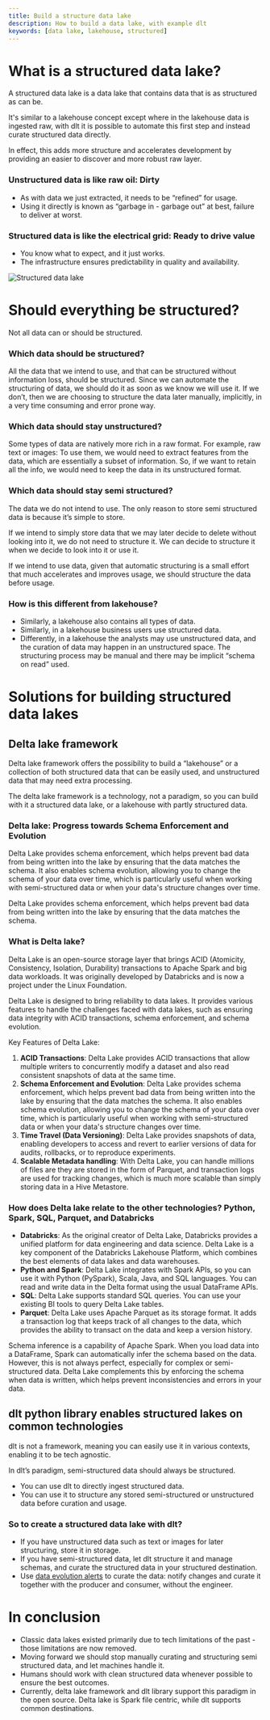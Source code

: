 ```yaml
---
title: Build a structure data lake
description: How to build a data lake, with example dlt
keywords: [data lake, lakehouse, structured]
---
```


# What is a structured data lake?

A structured data lake is a data lake that contains data that is as structured as can be.

It's similar to a lakehouse concept except where in the lakehouse data is ingested raw, with dlt it
is possible to automate this first step and instead curate structured data directly.

In effect, this adds more structure and accelerates development by providing an easier to discover
and more robust raw layer.

### Unstructured data is like raw oil: Dirty

- As with data we just extracted, it needs to be “refined” for usage.
- Using it directly is known as “garbage in - garbage out” at best, failure to deliver at worst.

### Structured data is like the electrical grid: Ready to drive value

- You know what to expect, and it just works.
- The infrastructure ensures predictability in quality and availability.

![Structured data lake](/img/structured_lake.png)

# Should everything be structured?

Not all data can or should be structured.

### Which data should be structured?

All the data that we intend to use, and that can be structured without information loss, should
be structured. Since we can automate the structuring of data, we should do it as soon as we know we
will use it. If we don’t, then we are choosing to structure the data later manually, implicitly, in
a very time consuming and error prone way.

### Which data should stay unstructured?

Some types of data are natively more rich in a raw format. For example, raw text or images: To use
them, we would need to extract features from the data, which are essentially a subset of
information. So, if we want to retain all the info, we would need to keep the data in its
unstructured format.

### Which data should stay semi structured?

The data we do not intend to use. The only reason to store semi structured data is because it’s
simple to store.

If we intend to simply store data that we may later decide to delete without looking into it, we do
not need to structure it. We can decide to structure it when we decide to look into it or use it.

If we intend to use data, given that automatic structuring is a small effort that much accelerates
and improves usage, we should structure the data before usage.

### How is this different from lakehouse?

- Similarly, a lakehouse also contains all types of data.
- Similarly, in a lakehouse business users use structured data.
- Differently, in a lakehouse the analysts may use unstructured data, and the curation of data may
  happen in an unstructured space. The structuring process may be manual and there may be implicit
  “schema on read” used.

# Solutions for building structured data lakes

## Delta lake framework

Delta lake framework offers the possibility to build a “lakehouse” or a collection of both structured
data that can be easily used, and unstructured data that may need extra processing.

The delta lake framework is a technology, not a paradigm, so you can build with it a structured data
lake, or a lakehouse with partly structured data.

### Delta lake: Progress towards **Schema Enforcement and Evolution**

Delta Lake provides schema enforcement, which helps prevent bad data from being written into the
lake by ensuring that the data matches the schema. It also enables schema evolution, allowing you to
change the schema of your data over time, which is particularly useful when working with
semi-structured data or when your data's structure changes over time.

Delta Lake provides schema enforcement, which helps prevent bad data from being written into the
lake by ensuring that the data matches the schema.

### What is Delta lake?

Delta Lake is an open-source storage layer that brings ACID (Atomicity, Consistency, Isolation,
Durability) transactions to Apache Spark and big data workloads. It was originally developed by
Databricks and is now a project under the Linux Foundation.

Delta Lake is designed to bring reliability to data lakes. It provides various features to handle
the challenges faced with data lakes, such as ensuring data integrity with ACID transactions, schema
enforcement, and schema evolution.

Key Features of Delta Lake:

1. **ACID Transactions**: Delta Lake provides ACID transactions that allow multiple writers to
   concurrently modify a dataset and also read consistent snapshots of data at the same time.
1. **Schema Enforcement and Evolution**: Delta Lake provides schema enforcement, which helps prevent
   bad data from being written into the lake by ensuring that the data matches the schema. It also
   enables schema evolution, allowing you to change the schema of your data over time, which is
   particularly useful when working with semi-structured data or when your data's structure changes
   over time.
1. **Time Travel (Data Versioning)**: Delta Lake provides snapshots of data, enabling developers to
   access and revert to earlier versions of data for audits, rollbacks, or to reproduce experiments.
1. **Scalable Metadata handling**: With Delta Lake, you can handle millions of files are they are
   stored in the form of Parquet, and transaction logs are used for tracking changes, which is much
   more scalable than simply storing data in a Hive Metastore.

### How does Delta lake relate to the other technologies? Python, Spark, SQL, Parquet, and Databricks

- **Databricks**: As the original creator of Delta Lake, Databricks provides a unified platform for
  data engineering and data science. Delta Lake is a key component of the Databricks Lakehouse
  Platform, which combines the best elements of data lakes and data warehouses.
- **Python and Spark**: Delta Lake integrates with Spark APIs, so you can use it with Python
  (PySpark), Scala, Java, and SQL languages. You can read and write data in the Delta format using
  the usual DataFrame APIs.
- **SQL**: Delta Lake supports standard SQL queries. You can use your existing BI tools to query
  Delta Lake tables.
- **Parquet**: Delta Lake uses Apache Parquet as its storage format. It adds a transaction log that
  keeps track of all changes to the data, which provides the ability to transact on the data and
  keep a version history.

Schema inference is a capability of Apache Spark. When you load data into a DataFrame, Spark can
automatically infer the schema based on the data. However, this is not always perfect, especially
for complex or semi-structured data. Delta Lake complements this by enforcing the schema when data
is written, which helps prevent inconsistencies and errors in your data.

## dlt python library enables structured lakes on common technologies

dlt is not a framework, meaning you can easily use it in various contexts, enabling it to be tech
agnostic.

In dlt’s paradigm, semi-structured data should always be structured.

- You can use dlt to directly ingest structured data.
- You can use it to structure any stored semi-structured or unstructured data before curation and
  usage.

### So to create a structured data lake with dlt?

- If you have unstructured data such as text or images for later structuring, store it in storage.
- If you have semi-structured data, let dlt structure it and manage schemas, and curate the
  structured data in your structured destination.
- Use [data evolution alerts](../../reference/explainers/schema-evolution) to curate the data:
  notify changes and curate it together with the producer and consumer, without the engineer.

# In conclusion

- Classic data lakes existed primarily due to tech limitations of the past - those limitations are
  now removed.
- Moving forward we should stop manually curating and structuring semi structured data, and let
  machines handle it.
- Humans should work with clean structured data whenever possible to ensure the best outcomes.
- Currently, delta lake framework and dlt library support this paradigm in the open source. Delta
  lake is Spark file centric, while dlt supports common destinations.

